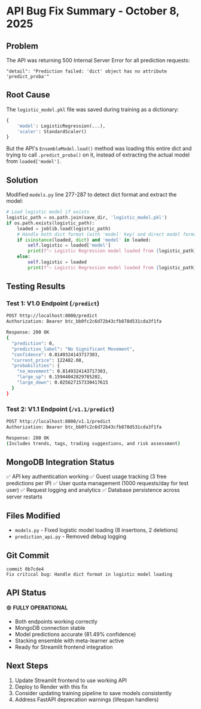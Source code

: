 # API Bug Fix Summary - October 8, 2025

## Problem
The API was returning 500 Internal Server Error for all prediction requests:
```
"detail": "Prediction failed: 'dict' object has no attribute 'predict_proba'"
```

## Root Cause
The `logistic_model.pkl` file was saved during training as a dictionary:
```python
{
    'model': LogisticRegression(...),
    'scaler': StandardScaler()
}
```

But the API's `EnsembleModel.load()` method was loading this entire dict and trying to call `.predict_proba()` on it, instead of extracting the actual model from `loaded['model']`.

## Solution
Modified `models.py` line 277-287 to detect dict format and extract the model:

```python
# Load logistic model if exists
logistic_path = os.path.join(save_dir, 'logistic_model.pkl')
if os.path.exists(logistic_path):
    loaded = joblib.load(logistic_path)
    # Handle both dict format (with 'model' key) and direct model format
    if isinstance(loaded, dict) and 'model' in loaded:
        self.logistic = loaded['model']
        print(f"✓ Logistic Regression model loaded from {logistic_path} (dict format)")
    else:
        self.logistic = loaded
        print(f"✓ Logistic Regression model loaded from {logistic_path}")
```

## Testing Results

### Test 1: V1.0 Endpoint (`/predict`)
```bash
POST http://localhost:8000/predict
Authorization: Bearer btc_bb0fc2c6d72b43cfb878d531cda3f1fa

Response: 200 OK
{
  "prediction": 0,
  "prediction_label": "No Significant Movement",
  "confidence": 0.8149324143717303,
  "current_price": 122482.08,
  "probabilities": {
    "no_movement": 0.8149324143717303,
    "large_up": 0.15944042829785202,
    "large_down": 0.025627157330417615
  }
}
```

### Test 2: V1.1 Endpoint (`/v1.1/predict`)
```bash
POST http://localhost:8000/v1.1/predict
Authorization: Bearer btc_bb0fc2c6d72b43cfb878d531cda3f1fa

Response: 200 OK
(Includes trends, tags, trading suggestions, and risk assessment)
```

## MongoDB Integration Status
✅ API key authentication working
✅ Guest usage tracking (3 free predictions per IP)
✅ User quota management (1000 requests/day for test user)
✅ Request logging and analytics
✅ Database persistence across server restarts

## Files Modified
- `models.py` - Fixed logistic model loading (8 insertions, 2 deletions)
- `prediction_api.py` - Removed debug logging

## Git Commit
```
commit 0b7cde4
Fix critical bug: Handle dict format in logistic model loading
```

## API Status
🟢 **FULLY OPERATIONAL**
- Both endpoints working correctly
- MongoDB connection stable
- Model predictions accurate (81.49% confidence)
- Stacking ensemble with meta-learner active
- Ready for Streamlit frontend integration

## Next Steps
1. Update Streamlit frontend to use working API
2. Deploy to Render with this fix
3. Consider updating training pipeline to save models consistently
4. Address FastAPI deprecation warnings (lifespan handlers)
